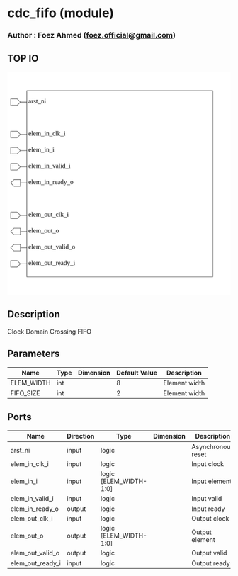 # cdc_fifo (module)

### Author : Foez Ahmed (foez.official@gmail.com)

## TOP IO
<img src="./cdc_fifo_top.svg">

## Description
 Clock Domain Crossing FIFO

## Parameters
|Name|Type|Dimension|Default Value|Description|
|-|-|-|-|-|
|ELEM_WIDTH|int||8|Element width|
|FIFO_SIZE|int||2|Element width|

## Ports
|Name|Direction|Type|Dimension|Description|
|-|-|-|-|-|
|arst_ni|input|logic||Asynchronous reset|
|elem_in_clk_i|input|logic||Input clock|
|elem_in_i|input|logic [ELEM_WIDTH-1:0]||Input element|
|elem_in_valid_i|input|logic||Input valid|
|elem_in_ready_o|output|logic||Input ready|
|elem_out_clk_i|input|logic||Output clock|
|elem_out_o|output|logic [ELEM_WIDTH-1:0]||Output element|
|elem_out_valid_o|output|logic||Output valid|
|elem_out_ready_i|input|logic||Output ready|
